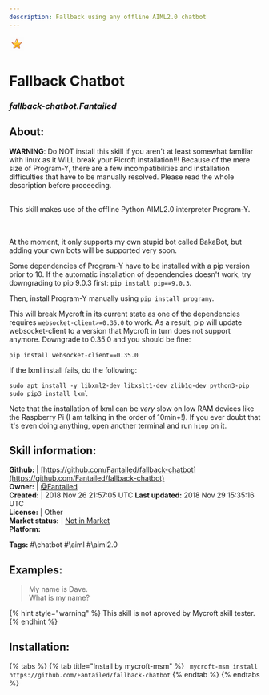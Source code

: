 ```yaml
--- 
description: Fallback using any offline AIML2.0 chatbot
---
```


![](../.gitbook/assets/star.png)  
# Fallback Chatbot  
### _fallback-chatbot.Fantailed_  
## About:  
**WARNING**: Do NOT install this skill if you aren't at least somewhat familiar with linux as it WILL break your Picroft installation!!!
Because of the mere size of Program-Y, there are a few incompatibilities and installation difficulties that have to be manually resolved.
Please read the whole description before proceeding.

<br/>
This skill makes use of the offline Python AIML2.0 interpreter Program-Y.
<br/><br/><br/>

At the moment, it only supports my own stupid bot called BakaBot, but adding your own bots will be supported very soon.

Some dependencies of Program-Y have to be installed with a pip version prior to 10. If the automatic installation of dependencies doesn't work, try downgrading to pip 9.0.3 first:
`pip install pip==9.0.3`.

Then, install Program-Y manually using `pip install programy`.

This will break Mycroft in its current state as one of the dependencies requires `websocket-client>=0.35.0` to work. As a result, pip will update websocket-client to a version that Mycroft in turn does not support anymore. Downgrade to 0.35.0 and you should be fine:

```pip install websocket-client==0.35.0```

If the lxml install fails, do the following:
```
sudo apt install -y libxml2-dev libxslt1-dev zlib1g-dev python3-pip
sudo pip3 install lxml
```
Note that the installation of lxml can be _very_ slow on low RAM devices like the Raspberry Pi (I am talking in the order of 10min+!). If you
ever doubt that it's even doing anything, open another terminal and run `htop` on it.

## Skill information:  
**Github:** | [https://github.com/Fantailed/fallback-chatbot](https://github.com/Fantailed/fallback-chatbot)  
**Owner:** | [@Fantailed](https://github.com/Fantailed)  
**Created:** | 2018 Nov 26 21:57:05 UTC  **Last updated:** 2018 Nov 29 15:35:16 UTC  
**License:** | Other  
**Market status:** | [Not in Market](https://market.mycroft.ai/skill/)  
**Platform:**  
  
**Tags:** \#\chatbot \#\aiml \#\aiml2.0   
## Examples:  
> My name is Dave.  
> What is my name?  
  
{% hint style="warning" %}
This skill is not aproved by Mycroft skill tester.
{% endhint %}
    
## Installation:  
{% tabs %}
{% tab title="Install by mycroft-msm" %}
``` mycroft-msm install https://github.com/Fantailed/fallback-chatbot```
{% endtab %}
  {% endtabs %}
  